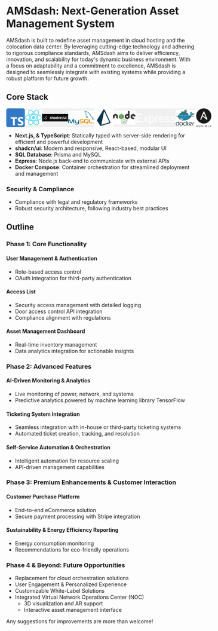 # AMSdash: Next-Generation Asset Management System

AMSdash is built to redefine asset management in cloud hosting and the colocation data center. By leveraging cutting-edge technology and adhering to rigorous compliance standards, AMSdash aims to deliver efficiency, innovation, and scalability for today's dynamic business environment. With a focus on adaptability and a commitment to excellence, AMSdash is designed to seamlessly integrate with existing systems while providing a robust platform for future growth.

## Core Stack

<div style="display: flex; flex-wrap: nowrap; align-items: center; background-color: #f0f0f0;">
  <img src="./images/Typescript_logo_2020.svg" alt="Next.js" width="50" style="box-shadow: 0px 0px 5px rgba(255, 255, 255, 0.5);" />
  <img src="./images/React-icon.svg" alt="TypeScript" width="50" style="box-shadow: 0px 0px 5px rgba(255, 255, 255, 0.5);" />
  <img src="./images/shadcnui.png" alt="shadcn/ui" width="70" style="box-shadow: 0px 0px 5px rgba(255, 255, 255, 0.5);" />
  <img src="./images/mysql-official.svg" alt="MySQL" width="70" style="box-shadow: 0px 0px 5px rgba(255, 255, 255, 0.5);" />
  <img src="./images/light-prisma-svgrepo-com-navy.svg" alt="Prisma.io" width="50" style="box-shadow: 0px 0px 5px rgba(255, 255, 255, 0.5);" />
  <img src="./images/Node.js_logo.svg" alt="Node.js" width="60" style="box-shadow: 0px 0px 5px rgba(255, 255, 255, 0.5);" />
  <p style="display: inline-block; font: 30px helvetica neue,open sans,sans-serif; font-weight: 100; color: white; margin: 0;">Express</p>
  <img src="./images/docker-official.svg" alt="Docker" width="50" style="box-shadow: 0px 0px 5px rgba(255, 255, 255, 0.5);" />
  <img src="./images/ansible-svgrepo-com.svg" alt="Ansible" width="50" style="box-shadow: 0px 0px 5px rgba(255, 255, 255, 0.5);" />
</div>

- **Next.js, & TypeScript**: Statically typed with server-side rendering for efficient and powerful development
- **shadcn/ui**: Modern and responsive, React-based, modular UI
- **SQL Database**: Prisma and MySQL
- **Express**: Node.js back-end to communicate with external APIs
- **Docker Compose**: Container orchestration for streamlined deployment and management

### Security & Compliance

- Compliance with legal and regulatory frameworks
- Robust security architecture, following industry best practices

## Outline

### Phase 1: Core Functionality

#### User Management & Authentication

- Role-based access control
- OAuth integration for third-party authentication

#### Access List

- Security access management with detailed logging
- Door access control API integration
- Compliance alignment with regulations

#### Asset Management Dashboard

- Real-time inventory management
- Data analytics integration for actionable insights

### Phase 2: Advanced Features

#### AI-Driven Monitoring & Analytics

- Live monitoring of power, network, and systems
- Predictive analytics powered by machine learning library TensorFlow

#### Ticketing System Integration

- Seamless integration with in-house or third-party ticketing systems
- Automated ticket creation, tracking, and resolution

#### Self-Service Automation & Orchestration

- Intelligent automation for resource scaling
- API-driven management capabilities

### Phase 3: Premium Enhancements & Customer Interaction

#### Customer Purchase Platform

- End-to-end eCommerce solution
- Secure payment processing with Stripe integration

#### Sustainability & Energy Efficiency Reporting

- Energy consumption monitoring
- Recommendations for eco-friendly operations

### Phase 4 & Beyond: Future Opportunities

- Replacement for cloud orchestration solutions
- User Engagement & Personalized Experience
- Customizable White-Label Solutions
- Integrated Virtual Network Operations Center (NOC)
  - 3D visualization and AR support
  - Interactive asset management interface

Any suggestions for improvements are more than welcome!

